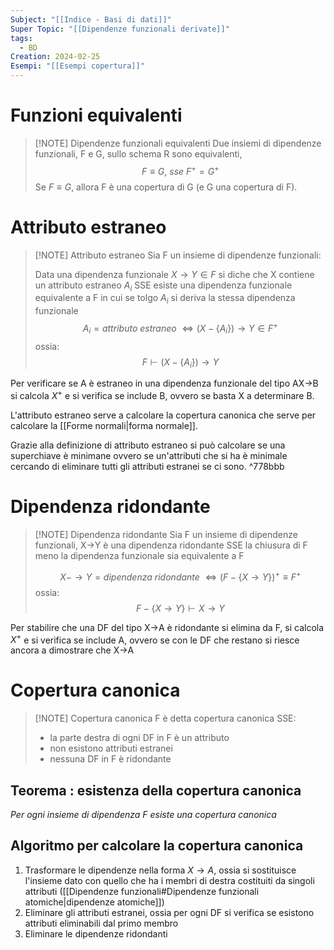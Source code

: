 ```yaml
---
Subject: "[[Indice - Basi di dati]]"
Super Topic: "[[Dipendenze funzionali derivate]]"
tags:
  - BD
Creation: 2024-02-25
Esempi: "[[Esempi copertura]]"
---
```

# Funzioni equivalenti
> [!NOTE] Dipendenze funzionali equivalenti
> Due insiemi di dipendenze funzionali, F e G, sullo schema R sono equivalenti, $$F \equiv G ,\ sse\ F^+ = G^+$$
> Se $F \equiv G$, allora F è una copertura di G (e G una copertura di F).


# Attributo estraneo
> [!NOTE] Attributo estraneo
> Sia F un insieme di dipendenze funzionali:
> 
> Data una dipendenza funzionale $X\to Y \in F$ si diche che X contiene un attributo estraneo $A_i$ SSE esiste una dipendenza funzionale equivalente a F in cui se tolgo $A_i$ si deriva la stessa dipendenza funzionale
> $$A_i = attributo\ estraneo\ \iff (X-\{A_i\})\to Y\in F^+$$
> ossia:
> $$F\vdash(X-\{A_i\})\to Y$$

Per verificare se A è estraneo in una dipendenza funzionale del tipo AX->B si calcola $X^+$ e si verifica se include B, ovvero se basta X a determinare B.

L'attributo estraneo serve a calcolare la copertura canonica che serve per calcolare la [[Forme normali|forma normale]].

Grazie alla definizione di attributo estraneo si può calcolare se una superchiave è minimane ovvero se un'attributi che si ha è minimale cercando di eliminare tutti gli attributi estranei se ci sono. ^778bbb

# Dipendenza ridondante
> [!NOTE] Dipendenza ridondante
> Sia F un insieme di dipendenze funzionali,
> X->Y è una dipendenza ridondante SSE la chiusura di F meno la dipendenza funzionale sia equivalente a F 
> 
> $$X-\to Y =dipendenza\ ridondante\ \iff  (F-\{X\to Y\})^+\equiv F^+$$
> ossia:
> $$F-\{X\to Y\}\vdash X\to Y$$

Per stabilire che una DF del tipo X->A è ridondante si elimina da F, si calcola $X^+$ e si verifica se include A, ovvero se con le DF che restano si riesce ancora a dimostrare che X->A


# Copertura canonica

> [!NOTE] Copertura canonica
> F è detta copertura canonica SSE:
> - la parte destra di ogni DF in F è un attributo
> - non esistono attributi estranei
> - nessuna DF in F è ridondante

## Teorema : esistenza della copertura canonica

_Per ogni insieme di dipendenza F esiste una copertura canonica_

## Algoritmo per calcolare la copertura canonica

1. Trasformare le dipendenze nella forma $X\to A$, ossia si sostituisce l'insieme dato con quello che ha i membri di destra costituiti da singoli attributi ([[Dipendenze funzionali#Dipendenze funzionali atomiche|dipendenze atomiche]])
2. Eliminare gli attributi estranei, ossia per ogni DF si verifica se esistono attributi eliminabili dal primo membro
3. Eliminare le dipendenze ridondanti